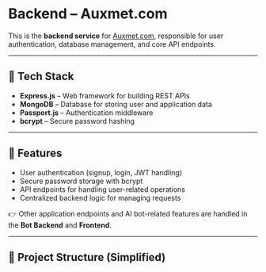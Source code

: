# Backend – Auxmet.com  

This is the **backend service** for [Auxmet.com](https://auxmet.com), responsible for user authentication, database management, and core API endpoints.  

---

## 🚀 Tech Stack  
- **Express.js** – Web framework for building REST APIs  
- **MongoDB** – Database for storing user and application data  
- **Passport.js** – Authentication middleware  
- **bcrypt** – Secure password hashing  

---

## 📌 Features  
- User authentication (signup, login, JWT handling)  
- Secure password storage with bcrypt  
- API endpoints for handling user-related operations  
- Centralized backend logic for managing requests  

👉 Other application endpoints and AI bot-related features are handled in the **Bot Backend** and **Frontend**.  

---

## 📂 Project Structure (Simplified)  
